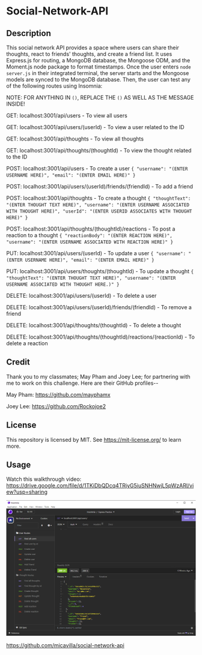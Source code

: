 # Social-Network-API

## Description
This social network API provides a space where users can share their thoughts, react to friends' thoughts, and create a friend list. It uses Express.js for routing, a MongoDB database, the Mongoose ODM, and the Moment.js node package to format timestamps. Once the user enters `node server.js` in their integrated terminal, the server starts and the Mongoose models are synced to the MongoDB database. Then, the user can test any of the following routes using Insomnia:

NOTE: FOR ANYTHING IN `()`, REPLACE THE `()` AS WELL AS THE MESSAGE INSIDE!

GET: localhost:3001/api/users - To view all users

GET: localhost:3001/api/users/(userId) - To view a user related to the ID

GET: localhost:3001/api/thoughts - To view all thoughts

GET: localhost:3001/api/thoughts/(thoughtId) - To view the thought related to the ID


POST: localhost:3001/api/users - To create a user
 `{
    "username": "(ENTER USERNAME HERE)",
    "email": "(ENTER EMAIL HERE)"
  }`

POST: localhost:3001/api/users/(userId)/friends/(friendId) - To add a friend

POST: localhost:3001/api/thoughts - To create a thought
 `{
    "thoughtText": "(ENTER THOUGHT TEXT HERE)",
    "username": "(ENTER USERNAME ASSOCIATED WITH THOUGHT HERE)",
    "userId": "(ENTER USERID ASSOCIATES WITH THOUGHT HERE)"
  }`

POST: localhost:3001/api/thoughts/(thoughtId)/reactions - To post a reaction to a thought
 `{
    "reactionBody": "(ENTER REACTION HERE)",
    "username": "(ENTER USERNAME ASSOCIATED WITH REACTION HERE)"
  }`


PUT: localhost:3001/api/users/(userId) - To update a user
  `{
    "username": "(ENTER USERNAME HERE)",
    "email": "(ENTER EMAIL HERE)"
  }`

PUT: localhost:3001/api/users/thoughts/(thoughtId) - To update a thought
 `{
    "thoughtText": "(ENTER THOUGHT TEXT HERE)",
    "username": "(ENTER USERNAME ASSOCIATED WITH THOUGHT HERE.)"
  }`


DELETE: localhost:3001/api/users/(userId) - To delete a user

DELETE: localhost:3001/api/users/(userId)/friends/(friendId) - To remove a friend

DELETE: localhost:3001/api/thoughts/(thoughtId) - To delete a thought

DELETE: localhost:3001/api/thoughts/(thoughtId)/reactions/(reactionId) - To delete a reaction

## Credit
Thank you to my classmates; May Pham and Joey Lee; for partnering with me to work on this challenge. Here are their GitHub profiles-- 

May Pham: https://github.com/mayphamx 

Joey Lee: https://github.com/Rockojoe2

## License
This repository is licensed by MIT. See https://mit-license.org/ to learn more.

## Usage
Watch this walkthrough video: https://drive.google.com/file/d/1TKiDbQDcq4TRjyG5iuSNHNwjL5pWzARl/view?usp=sharing

![Insomnia Screenshot of GET all users](image.png)

https://github.com/micavilla/social-network-api